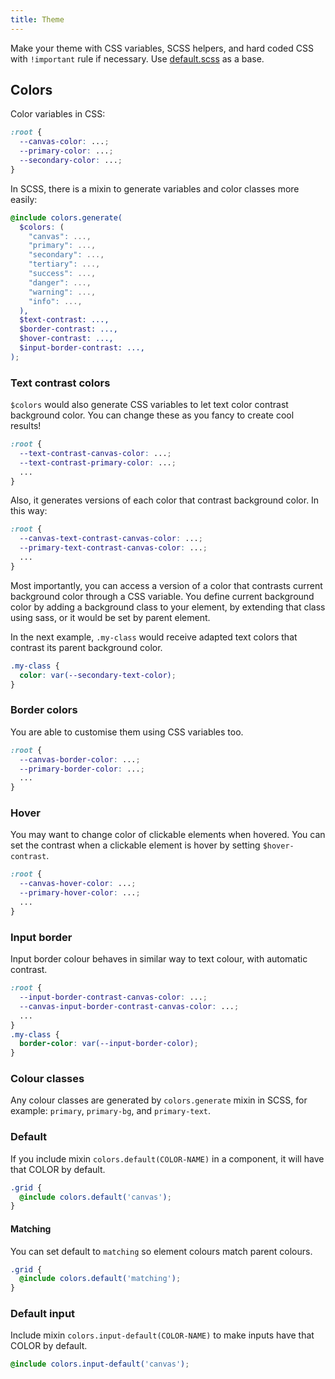 ```yaml
---
title: Theme
---
```


Make your theme with CSS variables, SCSS helpers, and hard coded CSS with `!important` rule if necessary. Use [default.scss](https://github.com/chiaraani/simple-beauty/blob/main/sass/themes/default.scss) as a base.

## Colors

Color variables in CSS:

```css
:root {
  --canvas-color: ...;
  --primary-color: ...;
  --secondary-color: ...;
}
```

In SCSS, there is a mixin to generate variables and color classes more easily:

```scss
@include colors.generate(
  $colors: (
    "canvas": ...,
    "primary": ...,
    "secondary": ...,
    "tertiary": ...,
    "success": ...,
    "danger": ...,
    "warning": ...,
    "info": ...,
  ),
  $text-contrast: ...,
  $border-contrast: ...,
  $hover-contrast: ...,
  $input-border-contrast: ...,
);
```


### Text contrast colors

`$colors` would also generate CSS variables to let text color contrast background color. You can change these as you fancy to create cool results!

```css
:root {
  --text-contrast-canvas-color: ...;
  --text-contrast-primary-color: ...;
  ...
}
```

Also, it generates versions of each color that contrast background color. In this way:

```css
:root {
  --canvas-text-contrast-canvas-color: ...;
  --primary-text-contrast-canvas-color: ...;
  ...
}
```

Most importantly, you can access a version of a color that contrasts current background color through a CSS variable. You define current background color by adding a background class to your element, by extending that class using sass, or it would be set by parent element.

In the next example, `.my-class` would receive adapted text colors that contrast its parent background color.

```css
.my-class {
  color: var(--secondary-text-color);
}
```

### Border colors

You are able to customise them using CSS variables too.

```css
:root {
  --canvas-border-color: ...;
  --primary-border-color: ...;
  ...
}
```

### Hover

You may want to change color of clickable elements when hovered. You can set the contrast when a clickable element is hover by setting `$hover-contrast`.

```css
:root {
  --canvas-hover-color: ...;
  --primary-hover-color: ...;
  ...
}
```

### Input border

Input border colour behaves in similar way to text colour, with automatic contrast.

```css
:root {
  --input-border-contrast-canvas-color: ...;
  --canvas-input-border-contrast-canvas-color: ...;
  ...
}
.my-class {
  border-color: var(--input-border-color);
}
```

### Colour classes

Any colour classes are generated by `colors.generate` mixin in SCSS, for example: `primary`, `primary-bg`, and `primary-text`.

### Default
If you include mixin `colors.default(COLOR-NAME)` in a component, it will have that COLOR by default.

```scss
.grid {
  @include colors.default('canvas');
}
```

#### Matching
You can set default to `matching` so element colours match parent colours.

```scss
.grid {
  @include colors.default('matching');
}
```

### Default input
Include mixin `colors.input-default(COLOR-NAME)` to make inputs have that COLOR by default.
```scss
@include colors.input-default('canvas');
```